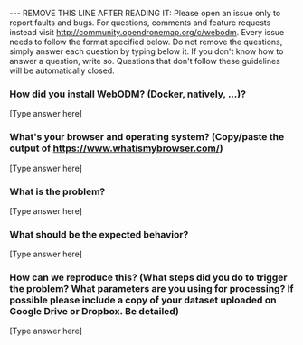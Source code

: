 --- REMOVE THIS LINE AFTER READING IT: Please open an issue only to report faults and bugs. For questions, comments and feature requests instead visit http://community.opendronemap.org/c/webodm. Every issue needs to follow the format specified below. Do not remove the questions, simply answer each question by typing below it. If you don't know how to answer a question, write so. Questions that don't follow these guidelines will be automatically closed.

### How did you install WebODM? (Docker, natively, ...)?

[Type answer here]

### What's your browser and operating system? (Copy/paste the output of https://www.whatismybrowser.com/)

[Type answer here]

### What is the problem?

[Type answer here]

### What should be the expected behavior?

[Type answer here]

### How can we reproduce this? (What steps did you do to trigger the problem? What parameters are you using for processing? If possible please include a copy of your dataset uploaded on Google Drive or Dropbox. Be detailed)

[Type answer here]

